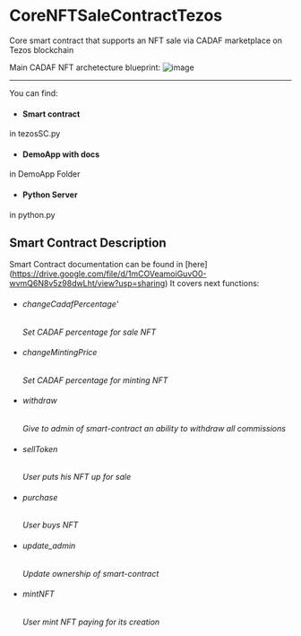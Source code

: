 # CoreNFTSaleContractTezos
Core smart contract that supports an NFT sale via CADAF marketplace on Tezos blockchain

Main CADAF NFT archetecture blueprint:
![image](https://user-images.githubusercontent.com/56895607/168418077-49cacade-c1e6-42df-81c8-2fba246834c0.png)

--------

You can find:
- #### Smart contract
in tezosSC.py

- #### DemoApp with docs
 in DemoApp Folder
 
- #### Python Server
in python.py




## Smart Contract Description
Smart Contract documentation can be found in [here] (https://drive.google.com/file/d/1mCOVeamoiGuvO0-wvmQ6N8v5z98dwLht/view?usp=sharing)
It covers next functions:

- ######  changeCadafPercentage'

  *Set CADAF percentage for sale NFT*

- ######  changeMintingPrice

  *Set CADAF percentage for minting NFT*

- ######  withdraw

  *Give to admin of smart-contract an ability to withdraw all commissions*

- ######  sellToken 

  *User puts his NFT up for sale*

- ######  purchase

  *User buys NFT*

- ######   update_admin

  *Update ownership of smart-contract*

- ######   mintNFT 

  *User mint NFT paying for its creation*
